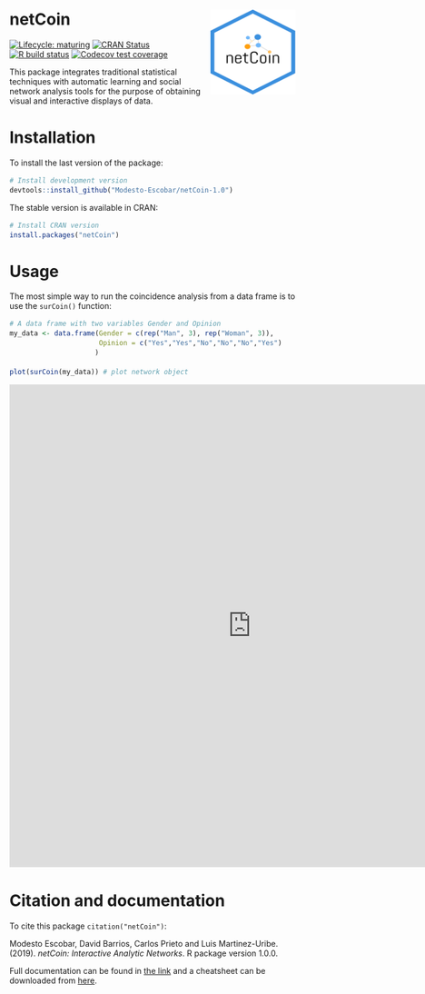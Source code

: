 
# netCoin <img src="man/figures/hexa_netCoin.png" align="right" alt="" width="150" />

<!-- badges: start -->

[![Lifecycle:
maturing](https://img.shields.io/badge/lifecycle-maturing-blue.svg)](https://www.tidyverse.org/lifecycle/#maturing)
[![CRAN
Status](https://www.r-pkg.org/badges/version/pkgdown)](https://cran.r-project.org/package=pkgdown)
[![R build
status](https://github.com/r-lib/pkgdown/workflows/R-CMD-check/badge.svg)](https://github.com/r-lib/pkgdown/actions)
[![Codecov test
coverage](https://codecov.io/gh/r-lib/pkgdown/branch/master/graph/badge.svg)](https://codecov.io/gh/r-lib/pkgdown?branch=master)
<!-- badges: end -->

This package integrates traditional statistical techniques with
automatic learning and social network analysis tools for the purpose of
obtaining visual and interactive displays of data.

# Installation

To install the last version of the package:

``` r
# Install development version
devtools::install_github("Modesto-Escobar/netCoin-1.0")
```

The stable version is available in CRAN:

``` r
# Install CRAN version
install.packages("netCoin")
```

# Usage

The most simple way to run the coincidence analysis from a data frame is
to use the `surCoin()` function:

``` r
# A data frame with two variables Gender and Opinion
my_data <- data.frame(Gender = c(rep("Man", 3), rep("Woman", 3)),
                      Opinion = c("Yes","Yes","No","No","No","Yes")
                     )

plot(surCoin(my_data)) # plot network object
```

<iframe width="850" height="850" src="https://sociocav.usal.es/me/CIS/" frameborder="0" allow="autoplay; encrypted-media" allowfullscreen>

</iframe>

# Citation and documentation

To cite this package `citation("netCoin")`:

Modesto Escobar, David Barrios, Carlos Prieto and Luis Martinez-Uribe.
(2019). *netCoin: Interactive Analytic Networks*. R package version
1.0.0.

Full documentation can be found in [the
link](https://cran.r-project.org/web/packages/netCoin/netCoin.pdf) and a
cheatsheet can be downloaded from [here]().
